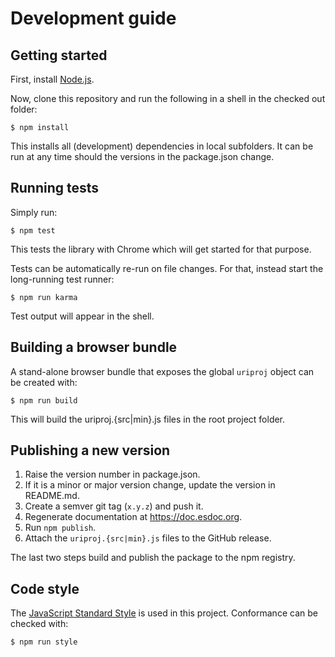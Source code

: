 # Development guide

## Getting started

First, install [Node.js](https://nodejs.org/download/).

Now, clone this repository and run the following in a shell in the checked out folder:
```
$ npm install
```

This installs all (development) dependencies in local subfolders.
It can be run at any time should the versions in the package.json change.

## Running tests

Simply run:
```
$ npm test
```

This tests the library with Chrome which will get started for that purpose.

Tests can be automatically re-run on file changes. For that, instead start the long-running test runner:
```
$ npm run karma
```
Test output will appear in the shell.

## Building a browser bundle

A stand-alone browser bundle that exposes the global `uriproj` object can be created with:
```
$ npm run build
```
This will build the uriproj.{src|min}.js files in the root project folder.

## Publishing a new version

1. Raise the version number in package.json.
2. If it is a minor or major version change, update the version in README.md.
3. Create a semver git tag (`x.y.z`) and push it.
4. Regenerate documentation at https://doc.esdoc.org.
5. Run `npm publish`.
6. Attach the `uriproj.{src|min}.js` files to the GitHub release.

The last two steps build and publish the package to the npm registry.

## Code style

The [JavaScript Standard Style](http://standardjs.com) is used in this project.
Conformance can be checked with:
```
$ npm run style
```
